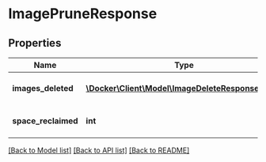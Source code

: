 # ImagePruneResponse

## Properties
Name | Type | Description | Notes
------------ | ------------- | ------------- | -------------
**images_deleted** | [**\Docker\Client\Model\ImageDeleteResponseItem[]**](ImageDeleteResponseItem.md) | Images that were deleted | [optional] 
**space_reclaimed** | **int** | Disk space reclaimed in bytes | [optional] 

[[Back to Model list]](../../README.md#documentation-for-models) [[Back to API list]](../../README.md#documentation-for-api-endpoints) [[Back to README]](../../README.md)

